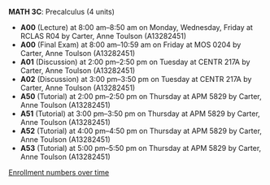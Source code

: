 **MATH 3C**: Precalculus (4 units)

- **A00** (Lecture) at 8:00 am–8:50 am on Monday, Wednesday, Friday at RCLAS R04 by Carter, Anne Toulson (A13282451)
- **A00** (Final Exam) at 8:00 am–10:59 am on Friday at MOS 0204 by Carter, Anne Toulson (A13282451)
- **A01** (Discussion) at 2:00 pm–2:50 pm on Tuesday at CENTR 217A by Carter, Anne Toulson (A13282451)
- **A02** (Discussion) at 3:00 pm–3:50 pm on Tuesday at CENTR 217A by Carter, Anne Toulson (A13282451)
- **A50** (Tutorial) at 2:00 pm–2:50 pm on Thursday at APM 5829 by Carter, Anne Toulson (A13282451)
- **A51** (Tutorial) at 3:00 pm–3:50 pm on Thursday at APM 5829 by Carter, Anne Toulson (A13282451)
- **A52** (Tutorial) at 4:00 pm–4:50 pm on Thursday at APM 5829 by Carter, Anne Toulson (A13282451)
- **A53** (Tutorial) at 5:00 pm–5:50 pm on Thursday at APM 5829 by Carter, Anne Toulson (A13282451)

[Enrollment numbers over time](./MATH3C.tsv)
